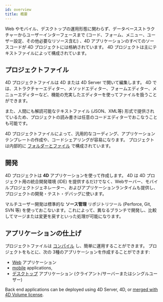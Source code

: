 ```yaml
---
id: overview
title: 概要
---
```


Web やモバイル、デスクトップの運用形態に関わらず、データベースストラクチャーからユーザーインターフェースまで (コード、フォーム、メニュー、ユーザー設定、その他必要なリソース含む) 、4D アプリケーションのすべてのソースコードが 4D プロジェクトには格納されています。 4D プロジェクトは主にテキストファイルによって構成されています。


## プロジェクトファイル

4D プロジェクトファイルは 4D または 4D Server で開いて編集します。 4D では、ストラクチャーエディター、メソッドエディター、フォームエディター、メニューエディターなど、機能の充実したエディターを使ってファイルを扱うことができます。

また、人間にも解読可能なテキストファイル (JSON、XML等) 形式で提供されているため、プロジェクトの読み書きは任意のコードエディターでおこなうことも可能です。

4D プロジェクトファイルによって、汎用的なコーディング、アプリケーションテンプレートの作成や、コードシェアリングが容易になります。 プロジェクトは内部的に [フォルダーとファイル](Project/architecture.md) で構成されています。


## 開発

4D プロジェクトは **4D** アプリケーションを使って作成します。 4D は 4D プロジェクト用の統合開発環境 (IDE) を提供するだけでなく、Webサーバー、モバイルプロジェクトジェネレーター、およびアプリケーションランタイムも提供し、プロジェクトの開発・テスト・デバッグに使います。

マルチユーザー開発は標準的な **ソース管理** リポジトリツール (Perforce, Git, SVN 等) を使っておこないます。これによって、異なるブランチで開発し、比較してマージまたは変更を戻すといった処理が可能になります。


## アプリケーションの仕上げ

プロジェクトファイルは [コンパイル](compiler.md) し、簡単に運用することができます。 プロジェクトをもとに、次の 3種のアプリケーションを作成することができます:

- [Web](WebServer/webServer.md) アプリケーション
- [mobile](https://developer.4d.com/go-mobile/) applications,
- [デスクトップ](Desktop/building.md) アプリケーション (クライアント/サーバーまたはシングルユーザー)

Back end applications can be deployed using 4D Server, 4D, or [merged with 4D Volume license](Desktop/building.md).